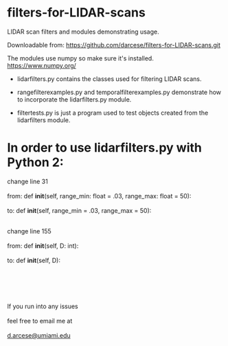 # filters-for-LIDAR-scans

LIDAR scan filters and modules demonstrating usage.

Downloadable from:
https://github.com/darcese/filters-for-LIDAR-scans.git

The modules use numpy so make sure it's installed.
https://www.numpy.org/

* lidarfilters.py contains the classes used for filtering LIDAR scans.

* rangefilterexamples.py and temporalfilterexamples.py demonstrate how
  to incorporate the lidarfilters.py module.

* filtertests.py is just a program used to test objects created from the
  lidarfilters module.

# In order to use lidarfilters.py with Python 2:

change line 31      <br/><br/>
from: def __init__(self, range_min: float = .03, range_max: float = 50):     <br/><br/>
  to: def __init__(self, range_min = .03, range_max = 50):      <br/><br/>

change line 155     <br/><br/>
from:  def __init__(self, D: int): <br/><br/>
  to:  def __init__(self, D):      <br/><br/>
                                   <br/><br/>         
#
If you run into any issues         <br/><br/>
feel free to email me at           <br/><br/>
d.arcese@umiami.edu     


